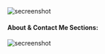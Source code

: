 
<img aline="center" src="https://i.imgur.com/1S57RqD.png" alt="secreenshot">

#### About & Contact Me Sections:
<img aline="center" src="https://i.imgur.com/djYOST6.png" alt="secreenshot">

